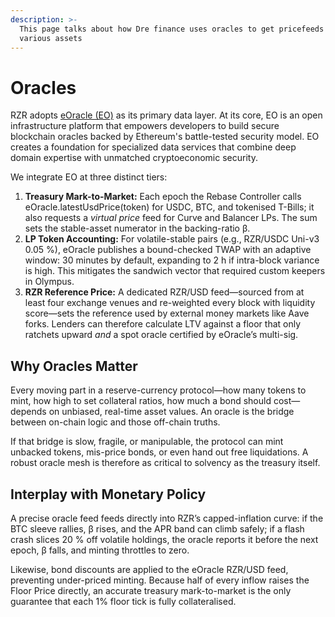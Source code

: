 ```yaml
---
description: >-
  This page talks about how Dre finance uses oracles to get pricefeeds of
  various assets
---
```


# Oracles

RZR adopts [eOracle (EO)](https://eo.app/) as its primary data layer. At its core, EO is an open infrastructure platform that empowers developers to build secure blockchain oracles backed by Ethereum's battle-tested security model. EO creates a foundation for specialized data services that combine deep domain expertise with unmatched cryptoeconomic security.

We integrate EO at three distinct tiers:

1. **Treasury Mark-to-Market:** Each epoch the Rebase Controller calls eOracle.latestUsdPrice(token) for USDC, BTC, and tokenised T-Bills; it also requests a _virtual price_ feed for Curve and Balancer LPs. The sum sets the stable-asset numerator in the backing-ratio β.
2. **LP Token Accounting:** For volatile-stable pairs (e.g., RZR/USDC Uni-v3 0.05 %), eOracle publishes a bound-checked TWAP with an adaptive window: 30 minutes by default, expanding to 2 h if intra-block variance is high. This mitigates the sandwich vector that required custom keepers in Olympus.
3. **RZR Reference Price:** A dedicated RZR/USD feed—sourced from at least four exchange venues and re-weighted every block with liquidity score—sets the reference used by external money markets like Aave forks. Lenders can therefore calculate LTV against a floor that only ratchets upward _and_ a spot oracle certified by eOracle’s multi-sig.

## Why Oracles Matter

Every moving part in a reserve-currency protocol—how many tokens to mint, how high to set collateral ratios, how much a bond should cost—depends on unbiased, real-time asset values. An oracle is the bridge between on-chain logic and those off-chain truths.

If that bridge is slow, fragile, or manipulable, the protocol can mint unbacked tokens, mis-price bonds, or even hand out free liquidations. A robust oracle mesh is therefore as critical to solvency as the treasury itself.

## Interplay with Monetary Policy

A precise oracle feed feeds directly into RZR’s capped-inflation curve: if the BTC sleeve rallies, β rises, and the APR band can climb safely; if a flash crash slices 20 % off volatile holdings, the oracle reports it before the next epoch, β falls, and minting throttles to zero.

Likewise, bond discounts are applied to the eOracle RZR/USD feed, preventing under-priced minting. Because half of every inflow raises the Floor Price directly, an accurate treasury mark-to-market is the only guarantee that each 1% floor tick is fully collateralised.
